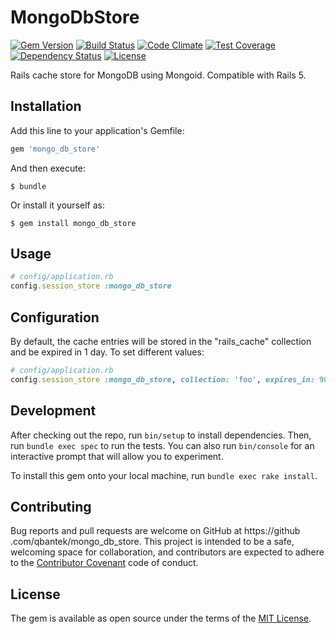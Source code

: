 # MongoDbStore

[![Gem Version](https://badge.fury.io/rb/mongo_db_store.svg)](https://badge.fury.io/rb/mongo_db_store)
[![Build Status](https://travis-ci.org/qbantek/mongo_db_store.svg?branch=master)](https://travis-ci.org/qbantek/mongo_db_store)
[![Code Climate](https://codeclimate.com/github/qbantek/mongo_db_store/badges/gpa.svg)](https://codeclimate.com/github/qbantek/mongo_db_store)
[![Test Coverage](https://codeclimate.com/github/qbantek/mongo_db_store/badges/coverage.svg)](https://codeclimate.com/github/qbantek/mongo_db_store/coverage)
[![Dependency Status](https://gemnasium.com/badges/github.com/qbantek/mongo_db_store.svg)](https://gemnasium.com/github.com/qbantek/mongo_db_store)
[![License](http://img.shields.io/:license-mit-blue.svg?style=flat-square)](http://mongo_db_store.mit-license.org)

Rails cache store for MongoDB using Mongoid. Compatible with Rails 5.

## Installation

Add this line to your application's Gemfile:

```ruby
gem 'mongo_db_store'
```

And then execute:

    $ bundle

Or install it yourself as:

    $ gem install mongo_db_store
    
## Usage    
    
```ruby
# config/application.rb
config.session_store :mongo_db_store
```

## Configuration

By default, the cache entries will be stored in the "rails_cache" collection 
and be expired in 1 day. To set different values:

```ruby
# config/application.rb
config.session_store :mongo_db_store, collection: 'foo', expires_in: 90.minutes
```


## Development

After checking out the repo, run `bin/setup` to install dependencies. Then, run `bundle exec spec` to run the tests. 
You can also run `bin/console` for an interactive prompt that will allow you to experiment.

To install this gem onto your local machine, run `bundle exec rake install`.

## Contributing

Bug reports and pull requests are welcome on GitHub at https://github
.com/qbantek/mongo_db_store. 
This project is intended to be a safe, welcoming space for collaboration, and contributors are expected to adhere 
to the [Contributor Covenant](http://contributor-covenant.org) code of conduct.


## License

The gem is available as open source under the terms of the [MIT License](http://opensource.org/licenses/MIT).